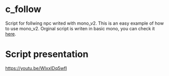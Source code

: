 # c_follow
Script for follwing npc writed with mono_v2. This is an easy example of how to use mono_v2. 
Orginal script is writen in basic mono, you can check it [here](https://github.com/mikoslaf/c_follow).
# Script presentation
https://youtu.be/WIxxIDq5wfI

